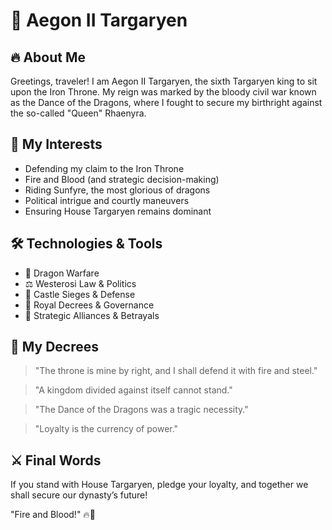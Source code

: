 # 👑 Aegon II Targaryen

## 🔥 About Me

Greetings, traveler! I am Aegon II Targaryen, the sixth Targaryen king to sit upon the Iron Throne. My reign was marked by the bloody civil war known as the Dance of the Dragons, where I fought to secure my birthright against the so-called "Queen" Rhaenyra.

## 🐉 My Interests

- Defending my claim to the Iron Throne
- Fire and Blood (and strategic decision-making)
- Riding Sunfyre, the most glorious of dragons
- Political intrigue and courtly maneuvers
- Ensuring House Targaryen remains dominant

## 🛠️ Technologies & Tools

- 🐉 Dragon Warfare
- ⚖️ Westerosi Law & Politics
- 🏰 Castle Sieges & Defense
- 📖 Royal Decrees & Governance
- 🏹 Strategic Alliances & Betrayals

## 📜 My Decrees

>"The throne is mine by right, and I shall defend it with fire and steel."

>"A kingdom divided against itself cannot stand."

>"The Dance of the Dragons was a tragic necessity."

>"Loyalty is the currency of power."

<!---
## 🌎 Find Me Across Westeros

🏰 Red Keep: TheIronThrone.wst

🔥 Personal Chronicles: DanceOfTheDragons.dev
-->

## ⚔️ Final Words

If you stand with House Targaryen, pledge your loyalty, and together we shall secure our dynasty’s future!

"Fire and Blood!" 🔥🐉

